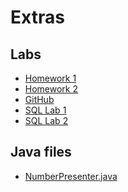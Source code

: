 # Extras
## Labs

<ul>
     <li>
        <div><a href="/src/extras/homework1.html">Homework 1</a></div>
     </li>
     <li>
             <div><a href="/src/extras/homework2.html">Homework 2</a></div>
     </li>
    <li>
        <div><a href="/src/extras/github-lab.html">GitHub</a></div>
    </li>
    <li>
        <div><a href="/src/extras/sql1.html">SQL Lab 1</a></div>
    </li>
    <li>
        <div><a href="/src/extras/sql2.html">SQL Lab 2</a></div>
    </li>
</ul>

## Java files
<ul> 
    <li>
        <div><a href="NumberPresenter.java">NumberPresenter.java</a></div>
    </li>
</ul>